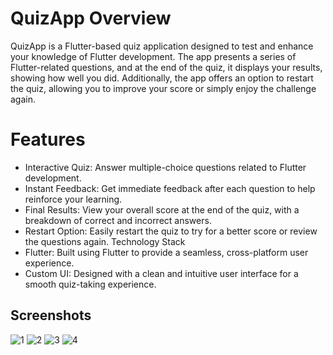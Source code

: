 # QuizApp Overview


QuizApp is a Flutter-based quiz application designed to test and enhance your knowledge of Flutter development. The app presents a series of Flutter-related questions, and at the end of the quiz, it displays your results, showing how well you did. Additionally, the app offers an option to restart the quiz, allowing you to improve your score or simply enjoy the challenge again.

# Features
- Interactive Quiz: Answer multiple-choice questions related to Flutter development.
- Instant Feedback: Get immediate feedback after each question to help reinforce your learning.
- Final Results: View your overall score at the end of the quiz, with a breakdown of correct and incorrect answers.
- Restart Option: Easily restart the quiz to try for a better score or review the questions again.
Technology Stack
- Flutter: Built using Flutter to provide a seamless, cross-platform user experience.
- Custom UI: Designed with a clean and intuitive user interface for a smooth quiz-taking experience.


## Screenshots
![1](https://github.com/user-attachments/assets/597d90fa-b200-43af-a871-b391a644f549)
![2](https://github.com/user-attachments/assets/6d1bc96a-975c-46f2-bc32-56251acb2865)
![3](https://github.com/user-attachments/assets/6ae8174e-ee7d-4bb6-82b7-b96410d3b421)
![4](https://github.com/user-attachments/assets/f0501b11-708f-401a-ae4b-4df2b70f5d7b)


